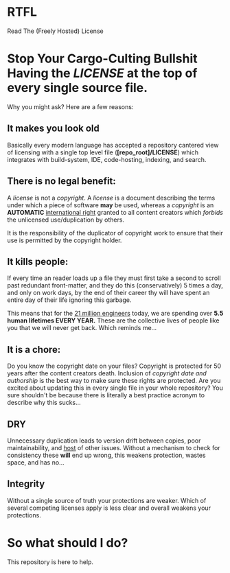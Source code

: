 # RTFL
Read The (Freely Hosted) License

# Stop Your Cargo-Culting Bullshit Having the _LICENSE_ at the top of every single source file.

Why you might ask?  Here are a few reasons:

## It makes you look old
Basically every modern language has accepted a repository cantered view of licensing with a single
top level file (**[repo_root]/LICENSE**) which integrates with build-system, IDE, code-hosting, indexing, and search.

## There is no legal benefit:
A _license_ is not a _copyright_.  A _license_ is a document describing the terms under which a piece of
software **may** be used, whereas a _copyright_ is an **AUTOMATIC** [international right](https://en.wikipedia.org/wiki/Berne_Convention) granted to all
content creators which *forbids* the unlicensed use/duplication by others.

It is the responsibility of the duplicator of copyright work to ensure that their use is permitted by
the copyright holder.

## It kills people:

If every time an reader loads up a file they must first take a second to scroll past
redundant front-matter, and they do this (conservatively) 5 times a day, and only on
work days, by the end of their career thy will have spent an entire day of their life
ignoring this garbage.

This means that for the 
[21 million engineers](https://evansdata.com/reports/viewRelease.php?reportID=9) today,
we are spending over **5.5 human lifetimes EVERY YEAR.** 
These are the collective lives of people like you that we will never get back. 
Which reminds me...

## It is a chore:

Do you know the copyright date on your files? Copyright is protected for 50 years after
the content creators death.  Inclusion of *copyright date and authorship* is the best
way to make sure these rights are protected. Are you excited about updating this in every
single file in your whole repository?  You sure shouldn't be because there is literally a
best practice acronym to describe why this sucks...

## DRY
Unnecessary duplication leads to version drift between copies, poor maintainability,
and [host](https://en.wikipedia.org/wiki/Don%27t_repeat_yourself) of other issues.
Without a mechanism to check for consistency these **will** end up wrong,
this weakens protection, wastes space, and has no...

## Integrity
Without a single source of truth your protections are weaker. 
Which of several competing licenses apply is less clear and overall weakens your protections.

# So what should I do?
This repository is here to help.

